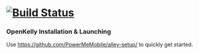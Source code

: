 [![Build Status](https://travis-ci.org/PowerMeMobile/kelly.png?branch=master)](https://travis-ci.org/PowerMeMobile/kelly)
=======
### OpenKelly Installation & Launching

Use https://github.com/PowerMeMobile/alley-setup/ to quickly get started.
